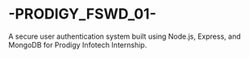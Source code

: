 # -PRODIGY_FSWD_01-
 A secure user authentication system built using Node.js, Express, and MongoDB for Prodigy Infotech Internship.
